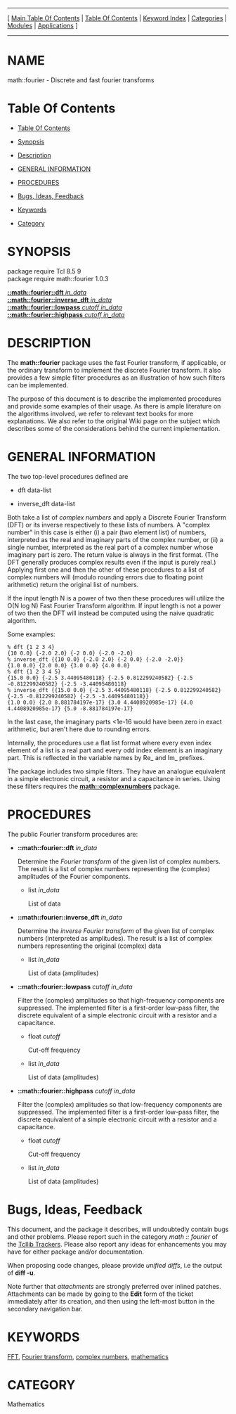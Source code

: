 
[//000000001]: # (math::fourier \- Tcl Math Library)
[//000000002]: # (Generated from file 'fourier\.man' by tcllib/doctools with format 'markdown')
[//000000003]: # (math::fourier\(n\) 1\.0\.3 tcllib "Tcl Math Library")

<hr> [ <a href="../../../../toc.md">Main Table Of Contents</a> &#124; <a
href="../../../toc.md">Table Of Contents</a> &#124; <a
href="../../../../index.md">Keyword Index</a> &#124; <a
href="../../../../toc0.md">Categories</a> &#124; <a
href="../../../../toc1.md">Modules</a> &#124; <a
href="../../../../toc2.md">Applications</a> ] <hr>

# NAME

math::fourier \- Discrete and fast fourier transforms

# <a name='toc'></a>Table Of Contents

  - [Table Of Contents](#toc)

  - [Synopsis](#synopsis)

  - [Description](#section1)

  - [GENERAL INFORMATION](#section2)

  - [PROCEDURES](#section3)

  - [Bugs, Ideas, Feedback](#section4)

  - [Keywords](#keywords)

  - [Category](#category)

# <a name='synopsis'></a>SYNOPSIS

package require Tcl 8\.5 9  
package require math::fourier 1\.0\.3  

[__::math::fourier::dft__ *in\_data*](#1)  
[__::math::fourier::inverse\_dft__ *in\_data*](#2)  
[__::math::fourier::lowpass__ *cutoff* *in\_data*](#3)  
[__::math::fourier::highpass__ *cutoff* *in\_data*](#4)  

# <a name='description'></a>DESCRIPTION

The __math::fourier__ package uses the fast Fourier transform, if
applicable, or the ordinary transform to implement the discrete Fourier
transform\. It also provides a few simple filter procedures as an illustration of
how such filters can be implemented\.

The purpose of this document is to describe the implemented procedures and
provide some examples of their usage\. As there is ample literature on the
algorithms involved, we refer to relevant text books for more explanations\. We
also refer to the original Wiki page on the subject which describes some of the
considerations behind the current implementation\.

# <a name='section2'></a>GENERAL INFORMATION

The two top\-level procedures defined are

  - dft data\-list

  - inverse\_dft data\-list

Both take a list of *complex numbers* and apply a Discrete Fourier Transform
\(DFT\) or its inverse respectively to these lists of numbers\. A "complex number"
in this case is either \(i\) a pair \(two element list\) of numbers, interpreted as
the real and imaginary parts of the complex number, or \(ii\) a single number,
interpreted as the real part of a complex number whose imaginary part is zero\.
The return value is always in the first format\. \(The DFT generally produces
complex results even if the input is purely real\.\) Applying first one and then
the other of these procedures to a list of complex numbers will \(modulo rounding
errors due to floating point arithmetic\) return the original list of numbers\.

If the input length N is a power of two then these procedures will utilize the
O\(N log N\) Fast Fourier Transform algorithm\. If input length is not a power of
two then the DFT will instead be computed using the naive quadratic algorithm\.

Some examples:

    % dft {1 2 3 4}
    {10 0.0} {-2.0 2.0} {-2 0.0} {-2.0 -2.0}
    % inverse_dft {{10 0.0} {-2.0 2.0} {-2 0.0} {-2.0 -2.0}}
    {1.0 0.0} {2.0 0.0} {3.0 0.0} {4.0 0.0}
    % dft {1 2 3 4 5}
    {15.0 0.0} {-2.5 3.44095480118} {-2.5 0.812299240582} {-2.5 -0.812299240582} {-2.5 -3.44095480118}
    % inverse_dft {{15.0 0.0} {-2.5 3.44095480118} {-2.5 0.812299240582} {-2.5 -0.812299240582} {-2.5 -3.44095480118}}
    {1.0 0.0} {2.0 8.881784197e-17} {3.0 4.4408920985e-17} {4.0 4.4408920985e-17} {5.0 -8.881784197e-17}

In the last case, the imaginary parts <1e\-16 would have been zero in exact
arithmetic, but aren't here due to rounding errors\.

Internally, the procedures use a flat list format where every even index element
of a list is a real part and every odd index element is an imaginary part\. This
is reflected in the variable names by Re\_ and Im\_ prefixes\.

The package includes two simple filters\. They have an analogue equivalent in a
simple electronic circuit, a resistor and a capacitance in series\. Using these
filters requires the __[math::complexnumbers](qcomplex\.md)__ package\.

# <a name='section3'></a>PROCEDURES

The public Fourier transform procedures are:

  - <a name='1'></a>__::math::fourier::dft__ *in\_data*

    Determine the *Fourier transform* of the given list of complex numbers\.
    The result is a list of complex numbers representing the \(complex\)
    amplitudes of the Fourier components\.

      * list *in\_data*

        List of data

  - <a name='2'></a>__::math::fourier::inverse\_dft__ *in\_data*

    Determine the *inverse Fourier transform* of the given list of complex
    numbers \(interpreted as amplitudes\)\. The result is a list of complex numbers
    representing the original \(complex\) data

      * list *in\_data*

        List of data \(amplitudes\)

  - <a name='3'></a>__::math::fourier::lowpass__ *cutoff* *in\_data*

    Filter the \(complex\) amplitudes so that high\-frequency components are
    suppressed\. The implemented filter is a first\-order low\-pass filter, the
    discrete equivalent of a simple electronic circuit with a resistor and a
    capacitance\.

      * float *cutoff*

        Cut\-off frequency

      * list *in\_data*

        List of data \(amplitudes\)

  - <a name='4'></a>__::math::fourier::highpass__ *cutoff* *in\_data*

    Filter the \(complex\) amplitudes so that low\-frequency components are
    suppressed\. The implemented filter is a first\-order low\-pass filter, the
    discrete equivalent of a simple electronic circuit with a resistor and a
    capacitance\.

      * float *cutoff*

        Cut\-off frequency

      * list *in\_data*

        List of data \(amplitudes\)

# <a name='section4'></a>Bugs, Ideas, Feedback

This document, and the package it describes, will undoubtedly contain bugs and
other problems\. Please report such in the category *math :: fourier* of the
[Tcllib Trackers](http://core\.tcl\.tk/tcllib/reportlist)\. Please also report
any ideas for enhancements you may have for either package and/or documentation\.

When proposing code changes, please provide *unified diffs*, i\.e the output of
__diff \-u__\.

Note further that *attachments* are strongly preferred over inlined patches\.
Attachments can be made by going to the __Edit__ form of the ticket
immediately after its creation, and then using the left\-most button in the
secondary navigation bar\.

# <a name='keywords'></a>KEYWORDS

[FFT](\.\./\.\./\.\./\.\./index\.md\#fft), [Fourier
transform](\.\./\.\./\.\./\.\./index\.md\#fourier\_transform), [complex
numbers](\.\./\.\./\.\./\.\./index\.md\#complex\_numbers),
[mathematics](\.\./\.\./\.\./\.\./index\.md\#mathematics)

# <a name='category'></a>CATEGORY

Mathematics
